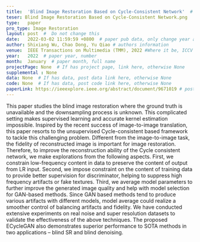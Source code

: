 ```yaml
---
title:  'Blind Image Restoration Based on Cycle-Consistent Network'  #  Paper title, covered by ''
teser: Blind Image Restoration Based on Cycle-Consistent Network.png
type:   paper
pro_type: Image Restoration
layout: post  #  Do not change this
date:   2022-03-02 11:59:59 +0800  # paper pub data, only change year and month according to this format
author: Shixiang Wu, Chao Dong, Yu Qiao # authors information
venue:  IEEE Transactions on Multimedia (TMM), 2022 #Where it be, ICCV and CVPR remove IEEE Conference on,
year:   2022  # paper year, number
month:  January  # paper month, full name
projectPage: None  # If has project page, link here, otherwise None
supplemental : None
data: None  # If has data, post data link here, otherwise None
code: None  # If has data, post code link here, otherwise None
paperLink: https://ieeexplore.ieee.org/abstract/document/9671019 # post paper pdf link here
---
```


This paper studies the blind image restoration where
the ground truth is unavailable and the downsampling process
is unknown. This complicated setting makes supervised learning
and accurate kernel estimation impossible. Inspired by the recent
success of image-to-image translation, this paper resorts to the
unsupervised Cycle-consistent based framework to tackle this
challenging problem. Different from the image-to-image task, the
fidelity of reconstructed image is important for image restoration.
Therefore, to improve the reconstruction ability of the Cycle consistent network, we make explorations from the following
aspects. First, we constrain low-frequency content in data to
preserve the content of output from LR input. Second, we
impose constraint on the content of training data to provide
better supervision for discriminator, helping to suppress high frequency artifacts or fake textures. Third, we average model
parameters to further improve the generated image quality and
help with model selection for GAN-based methods. Since GAN based methods tend to produce various artifacts with different
models, model average could realize a smoother control of
balancing artifacts and fidelity. We have conducted extensive
experiments on real noise and super resolution datasets to
validate the effectiveness of the above techniques. The proposed
ECycleGAN also demonstrates superior performance to SOTA
methods in two applications – blind SR and blind denoising.